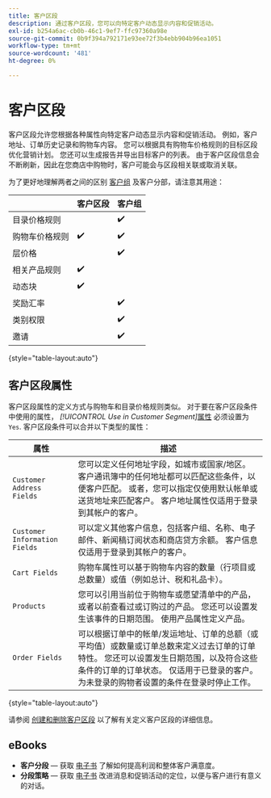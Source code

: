 ```yaml
---
title: 客户区段
description: 通过客户区段，您可以向特定客户动态显示内容和促销活动。
exl-id: b254a6ac-cb0b-46c1-9ef7-ffc97360a98e
source-git-commit: 0b9f394a792171e93ee72f3b4ebb904b96ea1051
workflow-type: tm+mt
source-wordcount: '481'
ht-degree: 0%

---
```


# 客户区段

客户区段允许您根据各种属性向特定客户动态显示内容和促销活动。 例如，客户地址、订单历史记录和购物车内容。 您可以根据具有购物车价格规则的目标区段优化营销计划。 您还可以生成报告并导出目标客户的列表。 由于客户区段信息会不断刷新，因此在您商店中购物时，客户可能会与区段相关联或取消关联。

为了更好地理解两者之间的区别 [客户组](../customers/customer-groups.md) 及客户分部，请注意其用途：

|  | 客户区段 | 客户组 |
|--- |--- |--- |
| 目录价格规则 |  | ✔️ |
| 购物车价格规则 | ✔️ | ✔️ |
| 层价格 |  | ✔️ |
| 相关产品规则 | ✔️ |  |
| 动态块 | ✔️ |  |
| 奖励汇率 |  | ✔️ |
| 类别权限 |  | ✔️ |
| 邀请 |  | ✔️ |

{style="table-layout:auto"}

## 客户区段属性

客户区段属性的定义方式与购物车和目录价格规则类似。 对于要在客户区段条件中使用的属性， _[!UICONTROL Use in Customer Segment]_[属性](attribute-properties.md#) 必须设置为 `Yes`. 客户区段条件可以合并以下类型的属性：

| 属性 | 描述 |
|---|---|
| `Customer Address Fields` | 您可以定义任何地址字段，如城市或国家/地区。 客户通讯簿中的任何地址都可以匹配这些条件，以便客户匹配。 或者，您可以指定仅使用默认帐单或送货地址来匹配客户。 客户地址属性仅适用于登录到其帐户的客户。 |
| `Customer Information Fields` | 可以定义其他客户信息，包括客户组、名称、电子邮件、新闻稿订阅状态和商店贷方余额。 客户信息仅适用于登录到其帐户的客户。 |
| `Cart Fields` | 购物车属性可以基于购物车内容的数量（行项目或总数量）或值（例如总计、税和礼品卡）。 |
| `Products` | 您可以引用当前位于购物车或愿望清单中的产品，或者以前查看过或订购过的产品。 您还可以设置发生该事件的日期范围。 使用产品属性定义产品。 |
| `Order Fields` | 可以根据订单中的帐单/发运地址、订单的总额（或平均值）或数量或订单总数来定义过去订单的订单特性。 您还可以设置发生日期范围，以及符合这些条件的订单的订单状态。 仅适用于已登录的客户。 为未登录的购物者设置的条件在登录时停止工作。 |

{style="table-layout:auto"}

请参阅 [创建和删除客户区段](../customers/customer-segment-create.md) 以了解有关定义客户区段的详细信息。

## eBooks

- **客户分段**  — 获取 [电子书](https://business.adobe.com/resources/identifying-your-most-profitable-customers-introduction-customer-segmentation.html) 了解如何提高利润和整体客户满意度。
- **分段策略**  — 获取 [电子书](https://business.adobe.com/resources/3-segmentation-tactics-ignite-conversion.html) 改进消息和促销活动的定位，以便与客户进行有意义的对话。
